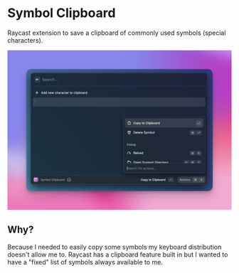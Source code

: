 # Symbol Clipboard

Raycast extension to save a clipboard of commonly used symbols (special characters).

![Symbol Clipboard screenshot](./github/screenshots/3.png)

## Why?

Because I needed to easily copy some symbols my keyboard distribution doesn't allow me to. Raycast has a clipboard feature built in but I wanted to have a "fixed" list of symbols always available to me.
